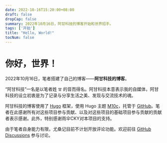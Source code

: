 ```yaml
---
date: 2022-10-16T15:20:00+08:00
draft: false
dropCap: false
summary: 2022年10月16日，阿甘科技的博客开始和世界招手。
tags: ['开始']
title: "Hello, World!"
tocNum: false
---
```


# 你好，世界！

2022年10月16日，笔者搭建了自己的博客——**阿甘科技的博客**。

“阿甘科技”一名是以笔者姓 `甘` 的音而得名。阿甘科技本意表示我的自媒体，阿甘科技的设立初衷是为了记录与分享生活之美、发现与交流技术的魂。

阿甘科技的博客使用了 [Hugo](https://gohugo.io/) 框架，使用 Hugo 主题 [M10c](https://github.com/vaga/hugo-theme-m10c)，托管于 [GitHub](https://github.com/)。笔者在此感谢所有对这些项目参与贡献、以及对这些项目的基础项目参与贡献的贡献者表示感谢。此外，特别感谢雨伞CKY对本项目的支持。

由于笔者自身能力有限，尤桑记目前不计划开放评论功能。欢迎前往 [GitHub Discussions](https://github.com/agkjVIP/agkjVIP.github.io/discussions) 参与讨论。